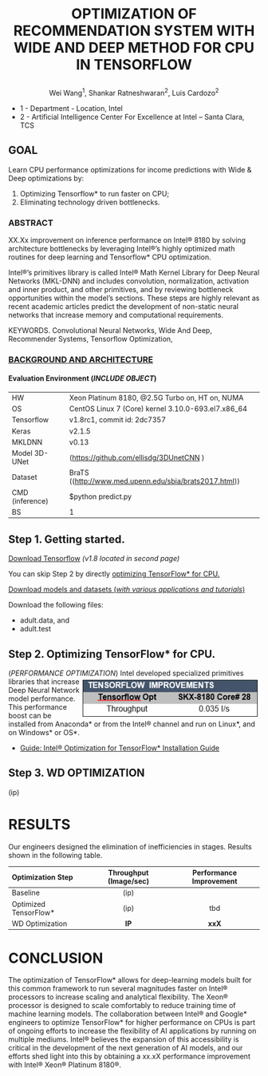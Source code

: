 
#  <p align="center">OPTIMIZATION OF RECOMMENDATION SYSTEM WITH WIDE AND DEEP METHOD FOR CPU IN TENSORFLOW
<p align="center">Wei Wang<sup>1</sup>, Shankar Ratneshwaran<sup>2</sup>, Luis Cardozo<sup>2</sup>

- 1 - Department - Location, Intel
- 2 - Artificial Intelligence Center For Excellence at Intel – Santa Clara, TCS



## GOAL
Learn CPU performance optimizations for income predictions with Wide & Deep optimizations by:
1.	Optimizing Tensorflow* to run faster on CPU;
2.	Eliminating technology driven bottlenecks.

### ABSTRACT

XX.Xx improvement on inference performance on Intel® 8180 by solving architecture bottlenecks by leveraging Intel®’s highly optimized math routines for deep learning and Tensorflow* CPU optimization.

Intel®’s primitives library is called Intel® Math Kernel Library for Deep Neural Networks (MKL-DNN) and includes convolution, normalization, activation and inner product, and other primitives, and by reviewing bottleneck opportunities within the model’s sections. These steps are highly relevant as recent academic articles predict the development of non-static neural networks that increase memory and computational requirements.


KEYWORDS. Convolutional Neural Networks, Wide And Deep, Recommender Systems, Tensorflow Optimization,

### [BACKGROUND AND ARCHITECTURE](https://github.com/luisxcardozo/Recommender-Systems/blob/master/data/WD_Background.md)



#### Evaluation Environment (*INCLUDE OBJECT*)

|  |  | 
| :---         | :---        | 
|HW   | Xeon Platinum 8180, @2.5G Turbo on, HT on, NUMA     |
| OS    | CentOS Linux 7 (Core)  kernel 3.10.0-693.el7.x86_64       |
| Tensorflow   | v1.8rc1, commit id: 2dc7357    |
| Keras  | v2.1.5      |
| MKLDNN   | v0.13  |
| Model	3D-UNet | (https://github.com/ellisdg/3DUnetCNN ) |
| Dataset | BraTS ((http://www.med.upenn.edu/sbia/brats2017.html)) |
| CMD (inference)| $python predict.py|
| BS | 1 |


## Step 1. Getting started.

[Download Tensorflow](https://github.com/tensorflow/tensorflow/releases?after=v1.10.1) 
*(v1.8 located in second page)*

You can skip Step 2 by directly [optimizing TensorFlow* for CPU.](https://software.intel.com/en-us/articles/intel-optimization-for-tensorflow-installation-guide)

   

[Download models and datasets (*with various applications and tutorials*)](https://github.com/tensorflow/models/tree/master/official/wide_deep)

Download the following files: 
- adult.data, and 
- adult.test

## Step 2. Optimizing TensorFlow* for CPU.  
(*PERFORMANCE OPTIMIZATION*)
<img align="right" width="359" height="82" src="https://github.com/luisxcardozo/Image-Segmentation/blob/master/ISBackground/Step_three.PNG"> 
Intel developed specialized primitives libraries that increase Deep Neural Network model performance. This performance boost can be installed from Anaconda* or from the Intel® channel and run on Linux*, and on Windows* or OS*. 

- [Guide: Intel® Optimization for TensorFlow* Installation Guide](https://software.intel.com/en-us/articles/intel-optimization-for-tensorflow-installation-guide)

## Step 3. WD OPTIMIZATION

(ip)

# RESULTS
Our engineers designed the elimination of inefficiencies in stages. Results shown in the following table.


| Optimization Step | Throughput (Image/sec) | Performance Improvement |
| :---         |     :---:      |    :---:      |
|Baseline   | (ip)     |     |
| Optimized TensorFlow*     | (ip)       | tbd     |
| WD Optimization  | **IP**      | **xxX**      |

# CONCLUSION
The optimization of TensorFlow* allows for deep-learning models built for this common framework to run several magnitudes faster on Intel® processors to increase scaling and analytical flexibility. The Xeon® processor is designed to scale comfortably to reduce training time of machine learning models. The collaboration between Intel® and Google* engineers to optimize TensorFlow* for higher performance on CPUs is part of ongoing efforts to increase the flexibility of AI applications by running on multiple mediums. Intel® believes the expansion of this accessibility is critical in the development of the next generation of AI models, and our efforts shed light into this by obtaining a xx.xX performance improvement with Intel® Xeon® Platinum 8180®. 

